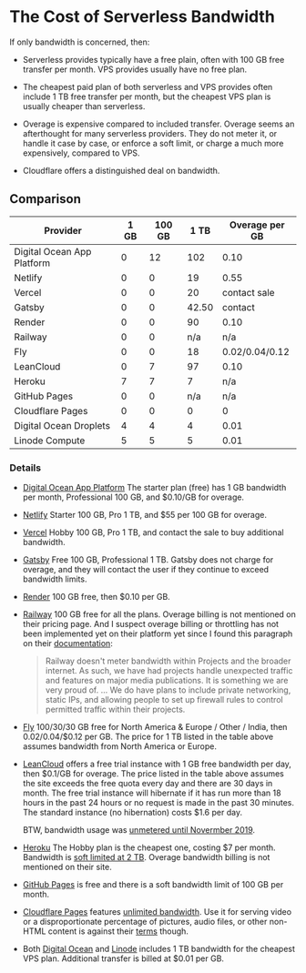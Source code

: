 # The Cost of Serverless Bandwidth

If only bandwidth is concerned, then:

- Serverless provides typically have a free plain, often with 100 GB free
  transfer per month. VPS provides usually have no free plan.

- The cheapest paid plan of both serverless and VPS provides often include 1 TB
  free transfer per month, but the cheapest VPS plan is usually cheaper than
  serverless.

- Overage is expensive compared to included transfer. Overage seems an
  afterthought for many serverless providers. They do not meter it, or handle it
  case by case, or enforce a soft limit, or charge a much more expensively,
  compared to VPS.

- Cloudflare offers a distinguished deal on bandwidth.

## Comparison

| Provider                   | 1 GB | 100 GB | 1 TB  | Overage per GB |
| -------------------------- | ---- | ------ | ----- | -------------- |
| Digital Ocean App Platform | 0    | 12     | 102   | 0.10           |
| Netlify                    | 0    | 0      | 19    | 0.55           |
| Vercel                     | 0    | 0      | 20    | contact sale   |
| Gatsby                     | 0    | 0      | 42.50 | contact        |
| Render                     | 0    | 0      | 90    | 0.10           |
| Railway                    | 0    | 0      | n/a   | n/a            |
| Fly                        | 0    | 0      | 18    | 0.02/0.04/0.12 |
| LeanCloud                  | 0    | 7      | 97    | 0.10           |
| Heroku                     | 7    | 7      | 7     | n/a            |
| GitHub Pages               | 0    | 0      | n/a   | n/a            |
| Cloudflare Pages           | 0    | 0      | 0     | 0              |
| Digital Ocean Droplets     | 4    | 4      | 4     | 0.01           |
| Linode Compute             | 5    | 5      | 5     | 0.01           |

### Details

- [Digital Ocean App Platform] The starter plan (free) has 1 GB bandwidth per
  month, Professional 100 GB, and $0.10/GB for overage.

- [Netlify] Starter 100 GB, Pro 1 TB, and $55 per 100 GB for overage.

- [Vercel] Hobby 100 GB, Pro 1 TB, and contact the sale to buy additional
  bandwidth.

- [Gatsby] Free 100 GB, Professional 1 TB. Gatsby does not charge for overage,
  and they will contact the user if they continue to exceed bandwidth limits.

- [Render] 100 GB free, then $0.10 per GB.

- [Railway] 100 GB free for all the plans. Overage billing is not mentioned on
  their pricing page. And I suspect overage billing or throttling has not been
  implemented yet on their platform yet since I found this paragraph on their
  [documentation]:

  > Railway doesn't meter bandwidth within Projects and the broader internet. As
  > such, we have had projects handle unexpected traffic and features on major
  > media publications. It is something we are very proud of. ... We do have
  > plans to include private networking, static IPs, and allowing people to set
  > up firewall rules to control permitted traffic within their projects.

- [Fly] 100/30/30 GB free for North America & Europe / Other / India, then
  $0.02/$0.04/$0.12 per GB. The price for 1 TB listed in the table above assumes
  bandwidth from North America or Europe.

- [LeanCloud] offers a free trial instance with 1 GB free bandwidth per day,
  then $0.1/GB for overage. The price listed in the table above assumes the site
  exceeds the free quota every day and there are 30 days in month. The free
  trial instance will hibernate if it has run more than 18 hours in the past 24
  hours or no request is made in the past 30 minutes. The standard instance (no
  hibernation) costs $1.6 per day.

  BTW, bandwidth usage was [unmetered until Novermber 2019].

- [Heroku] The Hobby plan is the cheapest one, costing $7 per month. Bandwidth
  is [soft limited at 2 TB]. Overage bandwidth billing is not mentioned on their
  site.

- [GitHub Pages] is free and there is a soft bandwidth limit of 100 GB per
  month.

- [Cloudflare Pages] features [unlimited bandwidth]. Use it for serving video or
  a disproportionate percentage of pictures, audio files, or other non-HTML
  content is against their [terms] though.

- Both [Digital Ocean] and [Linode] includes 1 TB bandwidth for the cheapest VPS
  plan. Additional transfer is billed at $0.01 per GB.

[Digital Ocean App Platform]: https://www.digitalocean.com/pricing/app-platform "pricing"
[Netlify]: https://www.netlify.com/pricing/ "pricing"
[Vercel]: https://vercel.com/pricing "pricing"
[Gatsby]: https://www.gatsbyjs.com/pricing/ "pricing"
[Render]: https://render.com/pricing "pricing"
[Railway]: https://railway.app/pricing "pricing"
[documentation]: https://docs.railway.app/reference/usecases "Railway usecases"
[Fly]: https://fly.io/docs/about/pricing/ "pricing"
[LeanCloud]: https://leancloud.app/pricing "pricing"
[unmetered until Novermber 2019]: https://github.com/leancloud/docs-en/pull/107 "documentation update"
[Heroku]: https://devcenter.heroku.com/articles/usage-and-billing "pricing"
[soft limited at 2 TB]: https://devcenter.heroku.com/articles/limits#network "Heroku limits"
[GitHub Pages]: https://docs.github.com/en/pages/getting-started-with-github-pages/about-github-pages#usage-limits "usage limits"
[Cloudflare Pages]: https://pages.cloudflare.com/ "official site"
[unlimited bandwidth]: https://webmasters.stackexchange.com/questions/88659/how-can-cloudflare-offer-a-free-cdn-with-unlimited-bandwidth "Matthew Prince, Cloudflare Co-founder explains why offering free unlimited bandwidth"
[terms]: https://www.cloudflare.com/terms/ "2.8 Limitation on Serving Non-HTML Content"
[Digital Ocean]: https://docs.digitalocean.com/products/droplets/details/pricing/ "Droplet Pricing"
[Linode]: https://www.linode.com/docs/guides/network-transfer/ "Transfer Allowance"
